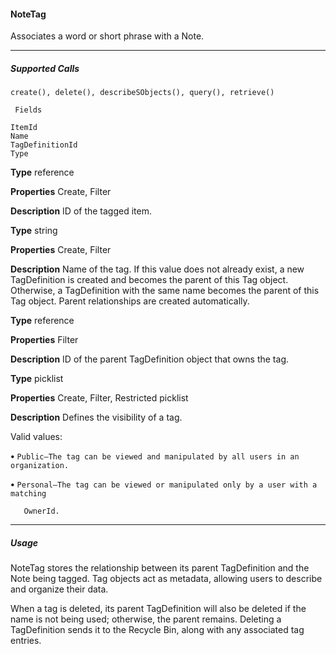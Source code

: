 #### NoteTag

Associates a word or short phrase with a Note.


-----

##### Supported Calls
```
create(), delete(), describeSObjects(), query(), retrieve()

 Fields

```
```
ItemId
Name
TagDefinitionId
Type

```

**Type**
reference

**Properties**
Create, Filter

**Description**
ID of the tagged item.

**Type**
string

**Properties**
Create, Filter

**Description**
Name of the tag. If this value does not already exist, a new TagDefinition is created and
becomes the parent of this Tag object. Otherwise, a TagDefinition with the same name
becomes the parent of this Tag object. Parent relationships are created automatically.

**Type**
reference

**Properties**
Filter

**Description**
ID of the parent TagDefinition object that owns the tag.

**Type**
picklist

**Properties**
Create, Filter, Restricted picklist

**Description**
Defines the visibility of a tag.

Valid values:

**•** `Public—The tag can be viewed and manipulated by all users in an organization.`

**•** `Personal—The tag can be viewed or manipulated only by a user with a matching`
```
   OwnerId.

```

-----

##### Usage

NoteTag stores the relationship between its parent TagDefinition and the Note being tagged. Tag objects act as metadata, allowing
users to describe and organize their data.

When a tag is deleted, its parent TagDefinition will also be deleted if the name is not being used; otherwise, the parent remains. Deleting
a TagDefinition sends it to the Recycle Bin, along with any associated tag entries.
